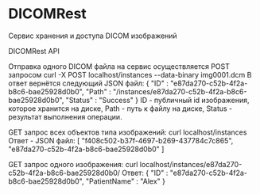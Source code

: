 DICOMRest
=========

Сервис хранения и доступа DICOM изображений

DICOMRest API

  Отправка одного DICOM файла на сервис осуществляется POST запросом
    curl -X POST localhost/instances --data-binary img0001.dcm
  В ответ вернётся следующий JSON файл:
    { 
      "ID" : "e87da270-c52b-4f2a-b8c6-bae25928d0b0",
      "Path" : "/instances/e87da270-c52b-4f2a-b8c6-bae25928d0b0",
      "Status" : "Success"
    }
  ID - публичный id изображения, которое хранится на диске, Path - путь к файлу на диске, Status - результат выполнения операции.
  
  GET запрос всех объектов типа изображений:
    curl localhost/instances
  Ответ - JSON файл:
    [
      "f408c502-b37f-4697-b269-437784c7c865",
      "e87da270-c52b-4f2a-b8c6-bae25928d0b0"
    ]
  
  GET запрос одного изображения:
    curl localhost/instances/e87da270-c52b-4f2a-b8c6-bae25928d0b0/
  Ответ:
  {
    "ID" : "e87da270-c52b-4f2a-b8c6-bae25928d0b0",
    "PatientName" : "Alex"
  }
  
  
  
  
